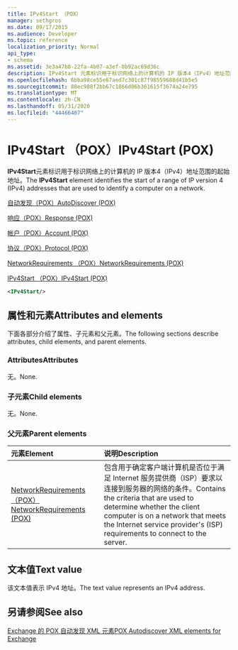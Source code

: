 ```yaml
---
title: IPv4Start （POX）
manager: sethgros
ms.date: 09/17/2015
ms.audience: Developer
ms.topic: reference
localization_priority: Normal
api_type:
- schema
ms.assetid: 3e3a47b8-22fa-4b07-a3ef-0b92ac69d36c
description: IPv4Start 元素标识用于标识网络上的计算机的 IP 版本4（IPv4）地址范围的起始地址。
ms.openlocfilehash: 6bba98ce55e67aed7c301c87f98559688d41b5e5
ms.sourcegitcommit: 88ec988f2bb67c1866d06b361615f3674a24e795
ms.translationtype: MT
ms.contentlocale: zh-CN
ms.lasthandoff: 05/31/2020
ms.locfileid: "44466407"
---
```

# <a name="ipv4start-pox"></a><span data-ttu-id="bf35c-103">IPv4Start （POX）</span><span class="sxs-lookup"><span data-stu-id="bf35c-103">IPv4Start (POX)</span></span>

<span data-ttu-id="bf35c-104">**IPv4Start**元素标识用于标识网络上的计算机的 IP 版本4（IPv4）地址范围的起始地址。</span><span class="sxs-lookup"><span data-stu-id="bf35c-104">The **IPv4Start** element identifies the start of a range of IP version 4 (IPv4) addresses that are used to identify a computer on a network.</span></span> 
  
[<span data-ttu-id="bf35c-105">自动发现（POX）</span><span class="sxs-lookup"><span data-stu-id="bf35c-105">AutoDiscover (POX)</span></span>](autodiscover-pox.md)
  
[<span data-ttu-id="bf35c-106">响应（POX）</span><span class="sxs-lookup"><span data-stu-id="bf35c-106">Response (POX)</span></span>](response-pox.md)
  
[<span data-ttu-id="bf35c-107">帐户（POX）</span><span class="sxs-lookup"><span data-stu-id="bf35c-107">Account (POX)</span></span>](account-pox.md)
  
[<span data-ttu-id="bf35c-108">协议（POX）</span><span class="sxs-lookup"><span data-stu-id="bf35c-108">Protocol (POX)</span></span>](protocol-pox.md)
  
[<span data-ttu-id="bf35c-109">NetworkRequirements （POX）</span><span class="sxs-lookup"><span data-stu-id="bf35c-109">NetworkRequirements (POX)</span></span>](networkrequirements-pox.md)
  
[<span data-ttu-id="bf35c-110">IPv4Start （POX）</span><span class="sxs-lookup"><span data-stu-id="bf35c-110">IPv4Start (POX)</span></span>](ipv4start-pox.md)
  
```xml
<IPv4Start/>
```

## <a name="attributes-and-elements"></a><span data-ttu-id="bf35c-111">属性和元素</span><span class="sxs-lookup"><span data-stu-id="bf35c-111">Attributes and elements</span></span>

<span data-ttu-id="bf35c-112">下面各部分介绍了属性、子元素和父元素。</span><span class="sxs-lookup"><span data-stu-id="bf35c-112">The following sections describe attributes, child elements, and parent elements.</span></span>
  
### <a name="attributes"></a><span data-ttu-id="bf35c-113">Attributes</span><span class="sxs-lookup"><span data-stu-id="bf35c-113">Attributes</span></span>

<span data-ttu-id="bf35c-114">无。</span><span class="sxs-lookup"><span data-stu-id="bf35c-114">None.</span></span>
  
### <a name="child-elements"></a><span data-ttu-id="bf35c-115">子元素</span><span class="sxs-lookup"><span data-stu-id="bf35c-115">Child elements</span></span>

<span data-ttu-id="bf35c-116">无。</span><span class="sxs-lookup"><span data-stu-id="bf35c-116">None.</span></span>
  
### <a name="parent-elements"></a><span data-ttu-id="bf35c-117">父元素</span><span class="sxs-lookup"><span data-stu-id="bf35c-117">Parent elements</span></span>

|<span data-ttu-id="bf35c-118">**元素**</span><span class="sxs-lookup"><span data-stu-id="bf35c-118">**Element**</span></span>|<span data-ttu-id="bf35c-119">**说明**</span><span class="sxs-lookup"><span data-stu-id="bf35c-119">**Description**</span></span>|
|:-----|:-----|
|[<span data-ttu-id="bf35c-120">NetworkRequirements （POX）</span><span class="sxs-lookup"><span data-stu-id="bf35c-120">NetworkRequirements (POX)</span></span>](networkrequirements-pox.md) <br/> |<span data-ttu-id="bf35c-121">包含用于确定客户端计算机是否位于满足 Internet 服务提供商（ISP）要求以连接到服务器的网络的条件。</span><span class="sxs-lookup"><span data-stu-id="bf35c-121">Contains the criteria that are used to determine whether the client computer is on a network that meets the Internet service provider's (ISP) requirements to connect to the server.</span></span>  <br/> |
   
## <a name="text-value"></a><span data-ttu-id="bf35c-122">文本值</span><span class="sxs-lookup"><span data-stu-id="bf35c-122">Text value</span></span>

<span data-ttu-id="bf35c-123">该文本值表示 IPv4 地址。</span><span class="sxs-lookup"><span data-stu-id="bf35c-123">The text value represents an IPv4 address.</span></span>
  
## <a name="see-also"></a><span data-ttu-id="bf35c-124">另请参阅</span><span class="sxs-lookup"><span data-stu-id="bf35c-124">See also</span></span>



[<span data-ttu-id="bf35c-125">Exchange 的 POX 自动发现 XML 元素</span><span class="sxs-lookup"><span data-stu-id="bf35c-125">POX Autodiscover XML elements for Exchange</span></span>](pox-autodiscover-xml-elements-for-exchange.md)

